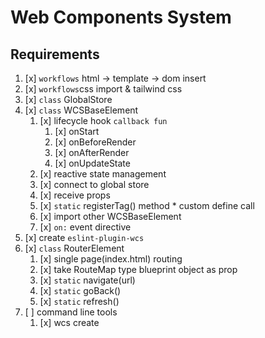 # Web Components System

## Requirements

1. [x] `workflows` html -> template -> dom insert
2. [x] `workflows`css import & tailwind css
3. [x] `class` GlobalStore
4. [x] `class` WCSBaseElement
    1. [x] lifecycle hook `callback fun`
        1. [x] onStart
        2. [x] onBeforeRender
        3. [x] onAfterRender
        4. [x] onUpdateState
    2. [x] reactive state management
    3. [x] connect to global store
    4. [x] receive props
    5. [x] `static` registerTag() method * custom define call
    6. [x] import other WCSBaseElement
    7. [x] `on:` event directive
5. [x] create `eslint-plugin-wcs`
6. [x] `class` RouterElement
    1. [x] single page(index.html) routing
    2. [x] take RouteMap type blueprint object as prop
    3. [x] `static` navigate(url)
    4. [x] `static` goBack()
    5. [x] `static` refresh()
7. [ ] command line tools
    1. [x] wcs create
